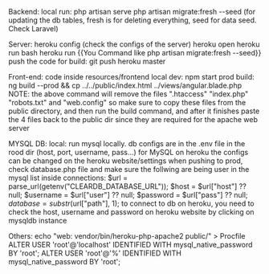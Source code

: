 Backend: 
    local run: php artisan serve
    php artisan migrate:fresh --seed (for updating the db tables, fresh is for deleting everything, seed for data seed. Check Laravel)

Server:
    heroku config (check the configs of the server)
    heroku open
    heroku run bash
    heroku run {{You Command like php artisan migrate:fresh --seed}}
    push the code for build: git push heroku master

Front-end: code inside resources/frontend
    local dev: npm start
    prod build: ng build --prod && cp ../../public/index.html ../views/angular.blade.php
    NOTE: the above command will remove the files ".htaccess" "index.php" "robots.txt" and "web.config" so make sure to copy these files
    from the public directory, and then run the build command, and after it finishes paste the 4 files back to the public dir since they are required for the apache web server

MYSQL DB:
    local: run mysql locally. db configs are in the .env file in the rood dir (host, port, username, pass...)
    for MySQL on heroku the configs can be changed on the heroku website/settings
    when pushing to prod, check database.php file and make sure the follwing are being user in the mysql list inside connections:
        $url = parse_url(getenv("CLEARDB_DATABASE_URL"));
        $host = $url["host"] ?? null;
        $username = $url["user"] ?? null;
        $password = $url["pass"] ?? null;
        $database = substr($url["path"], 1);
    to connect to db on heroku, you need to check the host, username and password on heroku website by clicking on mysqldb instance 

Others:
    echo "web: vendor/bin/heroku-php-apache2 public/" > Procfile
    ALTER USER 'root'@'localhost' IDENTIFIED WITH mysql_native_password BY 'root';
    ALTER USER 'root'@'%' IDENTIFIED WITH mysql_native_password BY 'root';
